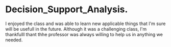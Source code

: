 # Decision_Support_Analysis.
I enjoyed the class and was able to learn new applicable things that I'm sure will be usefull in the future. Although it was a challenging class, I'm thankfulll thant thhe professor was always willing to help us in anything we needed. 
